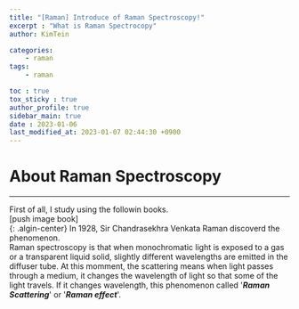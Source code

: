```yaml
---
title: "[Raman] Introduce of Raman Spectroscopy!"
excerpt : "What is Raman Spectrocopy"
author: KimTein

categories: 
    - raman
tags:
    - raman

toc : true
tox_sticky : true
author_profile: true
sidebar_main: true  
date : 2023-01-06
last_modified_at: 2023-01-07 02:44:30 +0900
---
```


# About Raman Spectroscopy
___

First of all, I study using the followin books.  
[push image book]   
{: .algin-center}
In 1928, Sir Chandrasekhra Venkata Raman discoverd the phenomenon.    
Raman spectroscopy is that when monochromatic light is exposed to a gas or a transparent liquid solid, slightly different wavelengths are emitted in the diffuser tube.
At this momment, the scattering means when light passes through a medium, it changes the wavelength of light so that some of the light travels. If it changes wavelength, this phenomenon called '**_Raman Scattering_**' or '**_Raman effect_**'.





